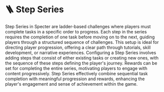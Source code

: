 # 🪜 Step Series

Step Series in Specter are ladder-based challenges where players must complete tasks in a specific order to progress. Each step in the series requires the completion of one task before moving on to the next, guiding players through a structured sequence of challenges. This setup is ideal for directing player progression, offering a clear path through tutorials, skill development, or narrative experiences. Configuring a Step Series involves adding steps that consist of either existing tasks or creating new ones, with the sequence of these steps defining the player's journey. Rewards can be set for completing the entire series, motivating players to engage with content progressively. Step Series effectively combine sequential task completion with meaningful progression and rewards, enhancing the player's engagement and sense of achievement within the game.
